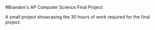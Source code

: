 #Branden's AP Computer Science Final Project

A small project showcasing the 30 hours of work required for the final project.
